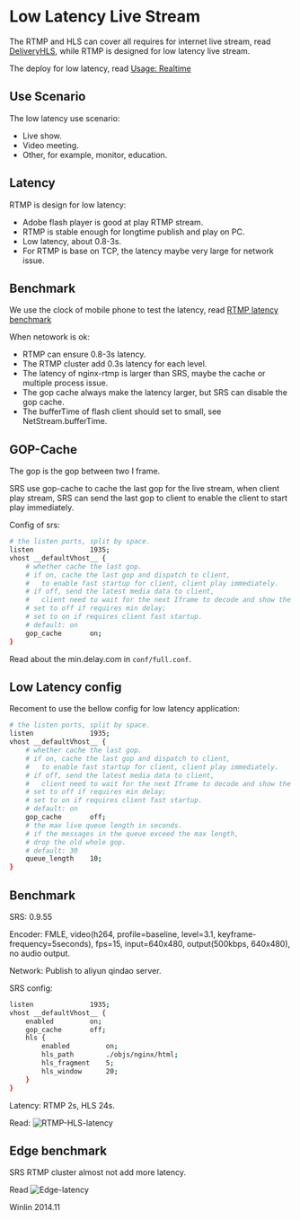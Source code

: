 # Low Latency Live Stream

The RTMP and HLS can cover all requires for internet live stream,
read  [DeliveryHLS](https://github.com/winlinvip/simple-rtmp-server/wiki/v1_EN_DeliveryHLS),
while RTMP is designed for low latency live stream.

The deploy for low latency, read [Usage: Realtime](https://github.com/winlinvip/simple-rtmp-server/wiki/v1_EN_SampleRealtime)

## Use Scenario

The low latency use scenario:
* Live show.
* Video meeting.
* Other, for example, monitor, education.

## Latency

RTMP is design for low latency:
* Adobe flash player is good at play RTMP stream.
* RTMP is stable enough for longtime publish and play on PC.
* Low latency, about 0.8-3s.
* For RTMP is base on TCP, the latency maybe very large for network issue.

## Benchmark

We use the clock of mobile phone to test the latency,
read [RTMP latency benchmark](http://blog.csdn.net/win_lin/article/details/12615591)

When netowork is ok:
* RTMP can ensure 0.8-3s latency.
* The RTMP cluster add 0.3s latency for each level.
* The latency of nginx-rtmp is larger than SRS, maybe the cache or multiple process issue.
* The gop cache always make the latency larger, but SRS can disable the gop cache.
* The bufferTime of flash client should set to small, see NetStream.bufferTime.

## GOP-Cache

The gop is the gop between two I frame.

SRS use gop-cache to cache the last gop for the live stream,
when client play stream, SRS can send the last gop to client
to enable the client to start play immediately.

Config of srs:

```bash
# the listen ports, split by space.
listen              1935;
vhost __defaultVhost__ {
    # whether cache the last gop.
    # if on, cache the last gop and dispatch to client,
    #   to enable fast startup for client, client play immediately.
    # if off, send the latest media data to client,
    #   client need to wait for the next Iframe to decode and show the video.
    # set to off if requires min delay;
    # set to on if requires client fast startup.
    # default: on
    gop_cache       on;
}
```

Read about the min.delay.com in `conf/full.conf`.

## Low Latency config

Recoment to use the bellow config for low latency application:

```bash
# the listen ports, split by space.
listen              1935;
vhost __defaultVhost__ {
    # whether cache the last gop.
    # if on, cache the last gop and dispatch to client,
    #   to enable fast startup for client, client play immediately.
    # if off, send the latest media data to client,
    #   client need to wait for the next Iframe to decode and show the video.
    # set to off if requires min delay;
    # set to on if requires client fast startup.
    # default: on
    gop_cache       off;
    # the max live queue length in seconds.
    # if the messages in the queue exceed the max length, 
    # drop the old whole gop.
    # default: 30
    queue_length    10;
}
```

## Benchmark

SRS: 0.9.55

Encoder: FMLE, video(h264, profile=baseline, level=3.1, keyframe-frequency=5seconds), fps=15, input=640x480, 
output(500kbps, 640x480), no audio output.

Network: Publish to aliyun qindao server.

SRS config:

```bash
listen              1935;
vhost __defaultVhost__ {
    enabled         on;
    gop_cache       off;
    hls {
        enabled         on;
        hls_path        ./objs/nginx/html;
        hls_fragment    5;
        hls_window      20;
    }
}
```

Latency: RTMP 2s, HLS 24s.

Read: ![RTMP-HLS-latency](http://winlinvip.github.io/srs.release/wiki/images/rtmp-hls-latency.png)

## Edge benchmark

SRS RTMP cluster almost not add more latency.

Read ![Edge-latency](http://winlinvip.github.io/srs.release/wiki/images/edge-latency.png)

Winlin 2014.11